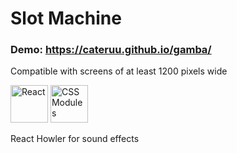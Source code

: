 # Slot Machine

### Demo: https://cateruu.github.io/gamba/

Compatible with screens of at least 1200 pixels wide

<img src="https://user-images.githubusercontent.com/79527801/172619681-0c968baa-d60c-4757-8191-743a11383fe4.png" alt="React" width="60"> <img src="https://user-images.githubusercontent.com/79527801/172620796-9f2368f8-aba7-4f82-b5f2-a84263f6388c.png" alt="CSS Modules" width="60">

React Howler for sound effects
